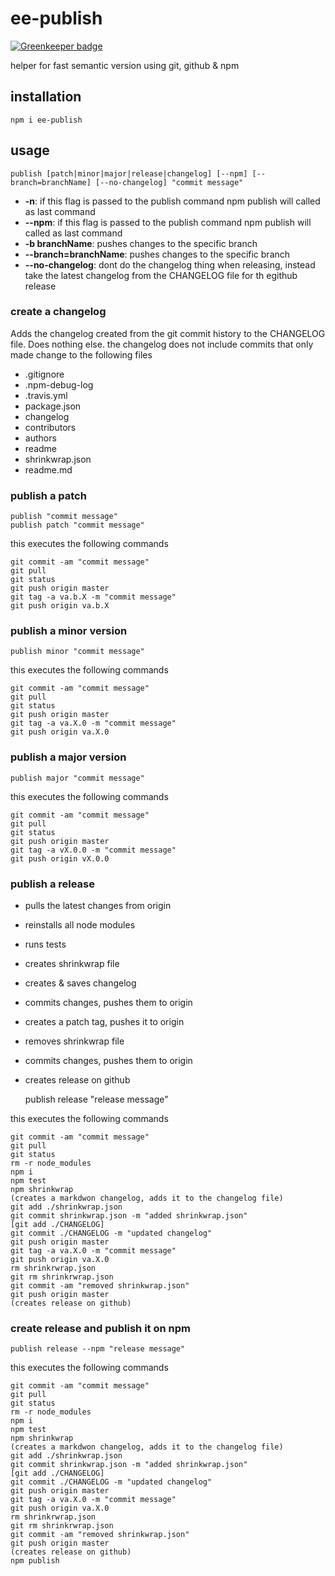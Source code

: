 # ee-publish

[![Greenkeeper badge](https://badges.greenkeeper.io/eventEmitter/ee-bump.svg)](https://greenkeeper.io/)

helper for fast semantic version using git, github & npm

## installation

    npm i ee-publish

## usage

    publish [patch|minor|major|release|changelog] [--npm] [--branch=branchName] [--no-changelog] "commit message"

- **-n**: if this flag is passed to the publish command npm publish will called as last command
- **--npm**: if this flag is passed to the publish command npm publish will called as last command
- **-b branchName**: pushes changes to the specific branch
- **--branch=branchName**: pushes changes to the specific branch
- **--no-changelog**: dont do the changelog thing when releasing, instead take the latest changelog from the CHANGELOG file for th egithub release


### create a changelog

Adds the changelog created from the git commit history to the CHANGELOG file. Does nothing else. the changelog does not include commits that only made change to the following files

- .gitignore
- .npm-debug-log
- .travis.yml
- package.json
- changelog
- contributors
- authors
- readme
- shrinkwrap.json
- readme.md

### publish a patch

    publish "commit message"
    publish patch "commit message"

this executes the following commands

    git commit -am "commit message"
    git pull
    git status
    git push origin master
    git tag -a va.b.X -m "commit message"
    git push origin va.b.X


### publish a minor version

    publish minor "commit message"

this executes the following commands

    git commit -am "commit message"
    git pull
    git status
    git push origin master
    git tag -a va.X.0 -m "commit message"
    git push origin va.X.0


### publish a major version

    publish major "commit message"

this executes the following commands

    git commit -am "commit message"
    git pull
    git status
    git push origin master
    git tag -a vX.0.0 -m "commit message"
    git push origin vX.0.0


### publish a release

- pulls the latest changes from origin
- reinstalls all node modules
- runs tests
- creates shrinkwrap file
- creates & saves changelog
- commits changes, pushes them to origin
- creates a patch tag, pushes it to origin
- removes shrinkwrap file
- commits changes, pushes them to origin
- creates release on github

    publish release "release message"

this executes the following commands

    git commit -am "commit message"
    git pull
    git status
    rm -r node_modules
    npm i
    npm test
    npm shrinkwrap
    (creates a markdwon changelog, adds it to the changelog file)
    git add ./shrinkwrap.json
    git commit shrinkwrap.json -m "added shrinkwrap.json"
    [git add ./CHANGELOG]
    git commit ./CHANGELOG -m "updated changelog"
    git push origin master
    git tag -a va.X.0 -m "commit message"
    git push origin va.X.0
    rm shrinkrwrap.json
    git rm shrinkrwrap.json
    git commit -am "removed shrinkwrap.json"
    git push origin master
    (creates release on github)


### create release and publish it on npm

    publish release --npm "release message"

this executes the following commands
    
    git commit -am "commit message"
    git pull
    git status
    rm -r node_modules
    npm i
    npm test
    npm shrinkwrap
    (creates a markdwon changelog, adds it to the changelog file)
    git add ./shrinkwrap.json
    git commit shrinkwrap.json -m "added shrinkwrap.json"
    [git add ./CHANGELOG]
    git commit ./CHANGELOG -m "updated changelog"
    git push origin master
    git tag -a va.X.0 -m "commit message"
    git push origin va.X.0
    rm shrinkrwrap.json
    git rm shrinkrwrap.json
    git commit -am "removed shrinkwrap.json"
    git push origin master
    (creates release on github)
    npm publish
